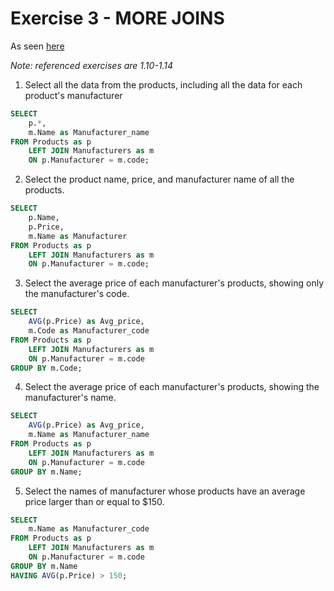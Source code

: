 # Exercise 3 - MORE JOINS

As seen [here](https://github.com/XD-DENG/SQL-exercise/tree/master/SQL_exercise_01)

*Note: referenced exercises are 1.10-1.14*

1. Select all the data from the products, including all the data for each product's manufacturer

```SQL
SELECT
	p.*,
    m.Name as Manufacturer_name
FROM Products as p
	LEFT JOIN Manufacturers as m
	ON p.Manufacturer = m.code;
```

2. Select the product name, price, and manufacturer name of all the products.


```SQL
SELECT
	p.Name,
    p.Price,
    m.Name as Manufacturer
FROM Products as p
	LEFT JOIN Manufacturers as m
	ON p.Manufacturer = m.code;
```

3. Select the average price of each manufacturer's products, showing only the manufacturer's code.

```SQL
SELECT
    AVG(p.Price) as Avg_price,
    m.Code as Manufacturer_code
FROM Products as p
	LEFT JOIN Manufacturers as m
	ON p.Manufacturer = m.code
GROUP BY m.Code;
```

4. Select the average price of each manufacturer's products, showing the manufacturer's name.

```SQL
SELECT
    AVG(p.Price) as Avg_price,
    m.Name as Manufacturer_name
FROM Products as p
	LEFT JOIN Manufacturers as m
	ON p.Manufacturer = m.code
GROUP BY m.Name;
```

5. Select the names of manufacturer whose products have an average price larger than or equal to $150.

```SQL
SELECT
    m.Name as Manufacturer_code
FROM Products as p
	LEFT JOIN Manufacturers as m
	ON p.Manufacturer = m.code
GROUP BY m.Name
HAVING AVG(p.Price) > 150;
```
